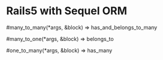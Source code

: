# Rails5 with Sequel ORM

#many_to_many(*args, &block) ⇒ has_and_belongs_to_many

#many_to_one(*args, &block) ⇒ belongs_to

#one_to_many(*args, &block) ⇒ has_many 

